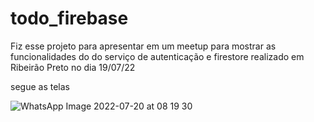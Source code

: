 # todo_firebase
Fiz esse projeto para apresentar em um meetup para mostrar as funcionalidades do do serviço de autenticação e firestore realizado em Ribeirão Preto no dia 19/07/22

segue as telas 

![WhatsApp Image 2022-07-20 at 08 19 30](https://user-images.githubusercontent.com/73961291/179969804-2a77e34e-204c-475e-b1ec-a03a32f2e24e.jpeg)
